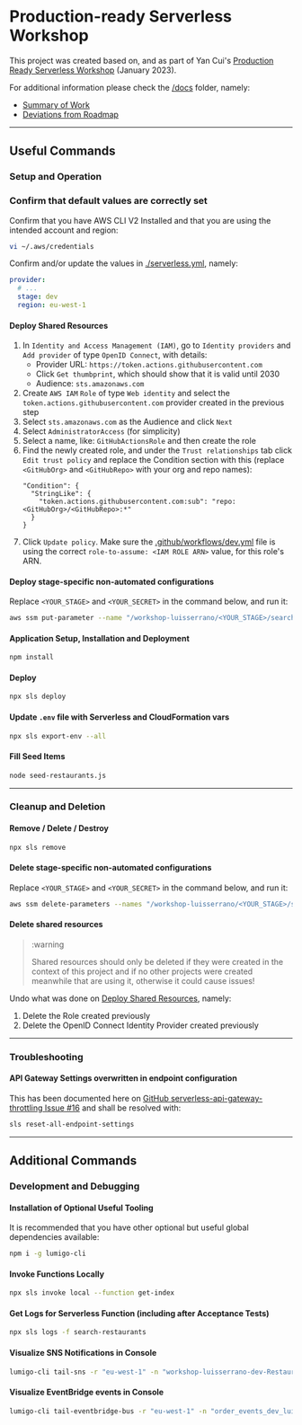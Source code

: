 # Production-ready Serverless Workshop

This project was created based on, and as part of Yan Cui's [Production Ready Serverless Workshop](https://productionreadyserverless.com/) (January 2023).

For additional information please check the [/docs](./docs) folder, namely:

- [Summary of Work](./docs/Summary-of-work.md)
- [Deviations from Roadmap](./docs/Deviations-from-roadmap.md)

----

## Useful Commands

### Setup and Operation

### Confirm that default values are correctly set

Confirm that you have AWS CLI V2 Installed and that you are using the intended account and region:

```bash
vi ~/.aws/credentials
```

Confirm and/or update the values in [./serverless.yml](./serverless.yml), namely:

```yaml
provider:
  # ...
  stage: dev
  region: eu-west-1
```

#### Deploy Shared Resources

1. In `Identity and Access Management (IAM)`, go to `Identity providers` and `Add provider` of type `OpenID Connect`, with details:
    - Provider URL: `https://token.actions.githubusercontent.com`
    - Click `Get thumbprint`, which should show that it is valid until 2030
    - Audience: `sts.amazonaws.com`
2. Create `AWS IAM` `Role` of type `Web identity` and select the `token.actions.githubusercontent.com` provider created in the previous step
3. Select `sts.amazonaws.com` as the Audience and click `Next`
4. Select `AdministratorAccess` (for simplicity)
5. Select a name, like: `GitHubActionsRole` and then create the role
6. Find the newly created role, and under the `Trust relationships` tab click `Edit trust policy` and replace the Condition section with this (replace `<GitHubOrg>` and `<GitHubRepo>` with your org and repo names):
    ```
    "Condition": {
      "StringLike": {
        "token.actions.githubusercontent.com:sub": "repo:<GitHubOrg>/<GitHubRepo>:*"
      }
    }
    ```
7. Click `Update policy`. Make sure the [.github/workflows/dev.yml](./.github/workflows/dev.yml) file is using the correct `role-to-assume: <IAM ROLE ARN>` value, for this role's ARN.

#### Deploy stage-specific non-automated configurations

Replace `<YOUR_STAGE>` and `<YOUR_SECRET>` in the command below, and run it:

```bash
aws ssm put-parameter --name "/workshop-luisserrano/<YOUR_STAGE>/search-restaurants/secretString" --value "<YOUR_SECRET>" --type SecureString
```

#### Application Setup, Installation and Deployment

```bash
npm install
```

#### Deploy

```bash
npx sls deploy
```

#### Update `.env` file with Serverless and CloudFormation vars

```bash
npx sls export-env --all
```

#### Fill Seed Items

```bash
node seed-restaurants.js
```

----

### Cleanup and Deletion

#### Remove / Delete / Destroy

```bash
npx sls remove
```

#### Delete stage-specific non-automated configurations

Replace `<YOUR_STAGE>` and `<YOUR_SECRET>` in the command below, and run it:

```bash
aws ssm delete-parameters --names "/workshop-luisserrano/<YOUR_STAGE>/search-restaurants/secretString"
```

#### Delete shared resources

> :warning
> 
> Shared resources should only be deleted if they were created in the context of this project and if no other projects were created meanwhile that are using it, otherwise it could cause issues!

Undo what was done on [Deploy Shared Resources](#deploy-shared-resources), namely:

1. Delete the Role created previously
2. Delete the OpenID Connect Identity Provider created previously 

----

### Troubleshooting

#### API Gateway Settings overwritten in endpoint configuration

This has been documented here on [GitHub serverless-api-gateway-throttling Issue #16](https://github.com/DianaIonita/serverless-api-gateway-throttling/issues/16) and shall be resolved with:

```bash
sls reset-all-endpoint-settings
```

----

## Additional Commands

### Development and Debugging

#### Installation of Optional Useful Tooling

It is recommended that you have other optional but useful global dependencies available:

```bash
npm i -g lumigo-cli
```

#### Invoke Functions Locally

```bash
npx sls invoke local --function get-index
```

#### Get Logs for Serverless Function (including after Acceptance Tests)

```bash
npx sls logs -f search-restaurants
```

#### Visualize SNS Notifications in Console

```bash
lumigo-cli tail-sns -r "eu-west-1" -n "workshop-luisserrano-dev-RestaurantNotificationTopic-IuiDAZw3TMX6"
```

#### Visualize EventBridge events in Console

```bash
lumigo-cli tail-eventbridge-bus -r "eu-west-1" -n "order_events_dev_luisserrano"
```
